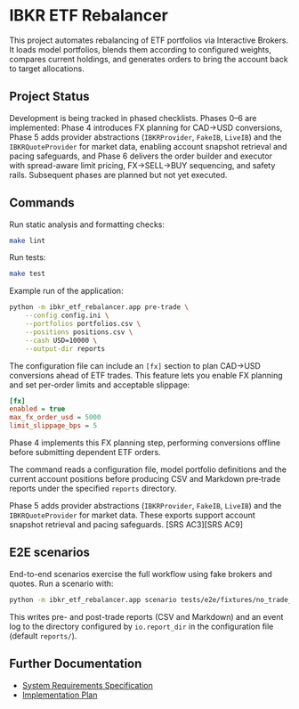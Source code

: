 # IBKR ETF Rebalancer

This project automates rebalancing of ETF portfolios via Interactive Brokers. It loads model portfolios, blends them according to configured weights, compares current holdings, and generates orders to bring the account back to target allocations.

## Project Status

Development is being tracked in phased checklists. Phases 0–6 are implemented: Phase 4 introduces FX planning for CAD→USD conversions, Phase 5 adds provider abstractions (`IBKRProvider`, `FakeIB`, `LiveIB`) and the `IBKRQuoteProvider` for market data, enabling account snapshot retrieval and pacing safeguards, and Phase 6 delivers the order builder and executor with spread-aware limit pricing, FX→SELL→BUY sequencing, and safety rails. Subsequent phases are planned but not yet executed.

## Commands

Run static analysis and formatting checks:

```bash
make lint
```

Run tests:

```bash
make test
```

Example run of the application:

```bash
python -m ibkr_etf_rebalancer.app pre-trade \
    --config config.ini \
    --portfolios portfolios.csv \
    --positions positions.csv \
    --cash USD=10000 \
    --output-dir reports
```

The configuration file can include an `[fx]` section to plan CAD→USD conversions ahead of ETF trades. This feature lets you enable FX planning and set per-order limits and acceptable slippage:

```ini
[fx]
enabled = true
max_fx_order_usd = 5000
limit_slippage_bps = 5
```

Phase 4 implements this FX planning step, performing conversions offline before submitting dependent ETF orders.

The command reads a configuration file, model portfolio definitions and the
current account positions before producing CSV and Markdown pre‑trade reports
under the specified ``reports`` directory.

Phase 5 adds provider abstractions (`IBKRProvider`, `FakeIB`, `LiveIB`) and the
`IBKRQuoteProvider` for market data. These exports support account snapshot
retrieval and pacing safeguards. [SRS AC3][SRS AC9]

## E2E scenarios

End-to-end scenarios exercise the full workflow using fake brokers and quotes.
Run a scenario with:

```bash
python -m ibkr_etf_rebalancer.app scenario tests/e2e/fixtures/no_trade_within_band.yml --paper
```

This writes pre- and post-trade reports (CSV and Markdown) and an event log to
the directory configured by `io.report_dir` in the configuration file (default
`reports/`).

## Further Documentation

- [System Requirements Specification](srs.md)
- [Implementation Plan](plan.md)

